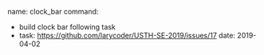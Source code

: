 name: clock_bar
command:
- build clock bar following task
- task: https://github.com/larycoder/USTH-SE-2019/issues/17
date: 2019-04-02